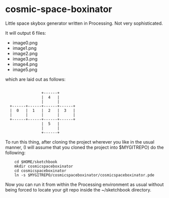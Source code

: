 cosmic-space-boxinator
======================

Little space skybox generator written in Processing.  Not very sophisticated.

It will output 6 files:

* image0.png
* image1.png
* image2.png
* image3.png
* image4.png
* image5.png

which are laid out as follows:

```

                +------+
                |  4   |
                |      |
  +------+------+------+------+
  |  0   |  1   |  2   |  3   |
  |      |      |      |      |
  +------+------+------+------+
                |  5   |
                |      |
                +------+

```

To run this thing, after cloning the project wherever you like in the usual manner,
(I will assume that you cloned the project into $MYGITREPO)
do the following:

```
	cd $HOME/sketchbook
	mkdir cosmicspaceboxinator
	cd cosmicspaceboxinator
	ln -s $MYGITREPO/cosmicspaceboxinator/cosmicspaceboxinator.pde
```

Now you can run it from within the Processing environment as usual
without being forced to locate your git repo inside the ~/sketchbook
directory.

